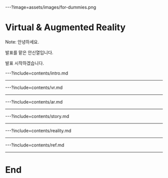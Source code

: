 ---?image=assets/images/for-dummies.png

# Virtual & Augmented Reality

Note: 안녕하세요.

발표를 맡은 안신열입니다.

발표 시작하겠습니다.

---?include=contents/intro.md

---

---?include=contents/vr.md

---

---?include=contents/ar.md

---

---?include=contents/story.md

---

---?include=contents/reality.md

---

---?include=contents/ref.md

---

# End
